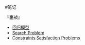 #笔记

『鏖战』

* [回归模型](regression.md)
* [Search Problem](searchProblem.md)
* [Constraints Satisfaction Problems](csp.md)


